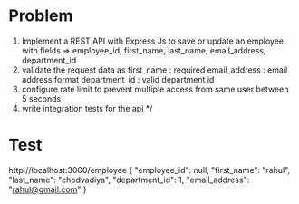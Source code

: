 # Problem
1. Implement a REST API with Express Js to save or update an employee with fields => employee_id, first_name, last_name, email_address, department_id
2. validate the request data as 
    first_name : required
    email_address : email address format
    department_id : valid department id 
3. configure rate limit to prevent multiple access from same user between 5 seconds
4. write integration tests for the api
*/

# Test 
http://localhost:3000/employee
{
    "employee_id": null,
    "first_name": "rahul",
    "last_name": "chodvadiya",
    "department_id": 1,
    "email_address": "rahul@gmail.com"
}